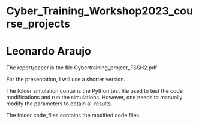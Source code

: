 # Cyber_Training_Workshop2023_course_projects
# Leonardo Araujo

The report/paper is the file Cybertraining_project_FSSH2.pdf

For the presentation, I will use a shorter version.

The folder simulation contains the Python test file used to test the code modifications and run the simulations. However, one needs to manually modify the parameters to obtain all results.

The folder code_files contains the modified code files.